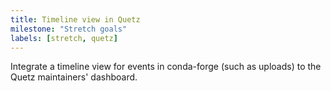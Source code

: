 ```yaml
---
title: Timeline view in Quetz
milestone: "Stretch goals"
labels: [stretch, quetz]
---
```


Integrate a timeline view for events in conda-forge (such as uploads) to the Quetz
maintainers' dashboard.